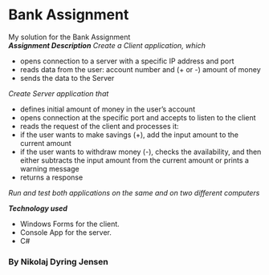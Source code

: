 # Bank Assignment
My solution for the Bank Assignment  
**_Assignment Description_**
*Create a Client application, which*  
* opens connection to a server with a specific IP address and port 
* reads data from the user: account number and (+ or -) amount of money 
* sends the data to the Server 

*Create Server application that*
* defines initial amount of money in the user’s account 
* opens connection at the specific port and accepts to listen to the client 
* reads the request of the client and processes it: 
* if the user wants to make savings (+), add the input amount to the current amount 
* if the user wants to withdraw money (-), checks the availability, and then either subtracts the input amount from the current amount or prints a warning message 
* returns a response 

*Run and test both applications on the same and on two different computers*  

**_Technology used_**
* Windows Forms for the client.
* Console App for the server.
* C#
### By Nikolaj Dyring Jensen
